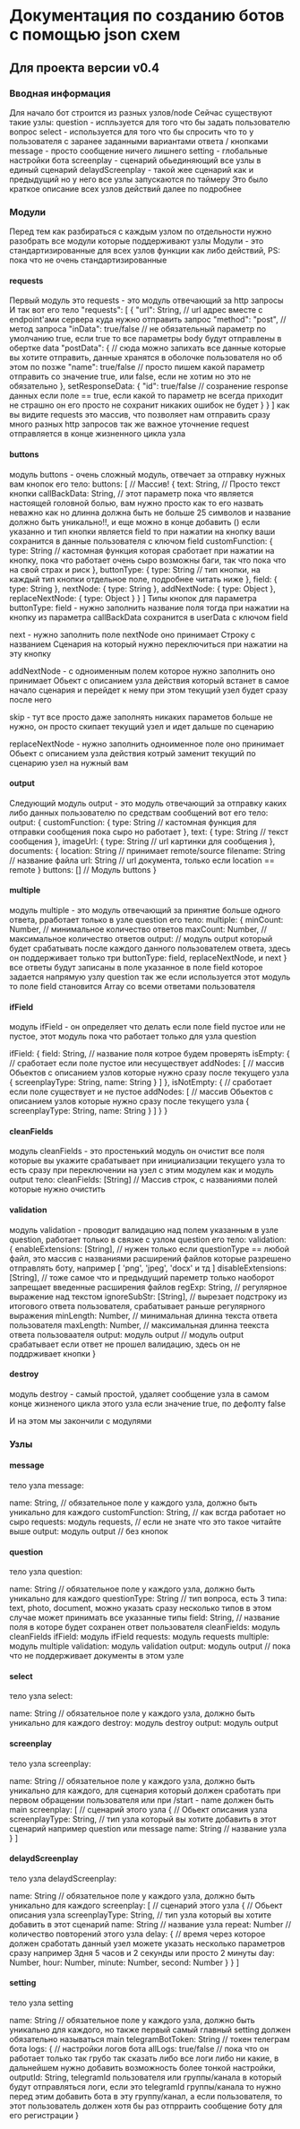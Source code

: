# Документация по созданию ботов с помощью json схем
## Для проекта версии v0.4
### Вводная информация
Для начало бот строится из разных узлов/node
Сейчас существуют такие узлы:
question - испльзуется для того что бы задать пользователю вопрос
select - используется для того что бы спросить что то у пользователя с заранее заданными вариантами ответа / кнопками
message - просто сообщение ничего лишнего
setting - глобальные настройки бота
screenplay - сценарий обьединяющий все узлы в единый сценарий
delaydScreenplay - такой жее сценарий как и предыдущий но у него все узлы запускаются по таймеру
Это было краткое описание всех узлов действий
далее по подробнее
### Модули
Перед тем как разбираться с каждым узлом по отдельности нужно разобрать все модули которые поддерживают узлы
Модули - это стандартизированные для всех узлов функции как либо действий, PS: пока что не очень стандартизированные

#### requests
Первый модуль это requests - это модуль отвечающий за http запросы
И так вот его тело
    "requests": [
      {
        "url": String, // url адрес вместе с endpoint'ами сервера куда нужно отправить запрос
        "method": "post", // метод запроса
        "inData": true/false // не обязательный параметр по умолчанию true, если true то все параметры body будут отправлены в обертке data
        "postData": { // сюда можно запихать все данные которые вы хотите отправить, данные хранятся в оболочке пользователя но об этом по позже
          "name": true/false // просто пишем какой параметр отправить со значение true, или false, если не хотим но это не обязательно
        },
        setResponseData: {
          "id": true/false // созранение response данных если поле == true, если какой то параметр не всегда приходит не страшно он его просто не сохранит никаких ошибок не будет
        }
      }
    ]
как вы видите requests это массив, что позволяет нам отправить сразу много разных http запросов
так же важное уточнение request отправляется в конце жизненного цикла узла


#### buttons
модуль buttons - очень сложный модуль, отвечает за отправку нужных вам кнопок
его тело:
buttons: [ // Массив!
  {
    text: String, // Просто текст кнопки
    callBackData: String, // этот параметр пока что является настоящей головной болью, вам нужно просто как то его назвать неважно как но длинна должна быть не больше 25 символов и название должно быть уникально!!, и еще можно в конце добавить (<StringData>) если указанно и тип кнопки является field то при нажатии на кнопку ваши <StringData> сохранится в данные пользователя с ключом field
    customFunction: {
      type: String // кастомная функция которая сработает при нажатии на кнопку, пока что работает очень сыро возможны баги, так что пока что на свой страх и риск
    },
    buttonType: {
      type: String // тип кнопки, на каждый тип кнопки отдельное поле, подробнее читать ниже
    },
    field: {
      type: String
    },
    nextNode: {
      type: String
    },
    addNextNode: {
      type: Object
    },
    replaceNextNode: {
      type: Object
    }
  }
]
Типы кнопок для параметра buttonType:
field - нужно заполнить название поля тогда при нажатии на кнопку <StringData> из параметра callBackData сохранится в userData с ключом field

next - нужно заполнить поле nextNode оно принимает Строку с названием Сценария на который нужно переключиться при нажатии на эту кнопку

addNextNode - с одноименным полем которое нужно заполнить оно принимает Обьект с описанием узла действия который встанет в самое начало сценария и перейдет к нему при этом текущий узел будет сразу после него

skip - тут все просто даже заполнять никаких параметов больше не нужно, он просто скипает текущий узел и идет дальше по сценарию

replaceNextNode - нужно заполнить одноименное поле оно принимает Обьект с описанием узла действия котрый заменит текущий по сценарию узел на нужный вам

#### output
Следующий модуль output - это модуль отвечающий за отправку каких либо данных пользователю по средствам сообщений
вот его тело:
output: {
  customFunction: {
    type: String // кастомная функция для отправки сообщения пока сыро но работает
  },
  text: {
    type: String // текст сообщения
  },
  imageUrl: {
    type: String // url картинки для сообщения
  },
  documents: {
    location: String // принимает remote/source
    filename: String // название файла
    url: String // url документа, только если location == remote
  }
  buttons: [] // Модуль buttons
}

#### multiple
модуль multiple - это модуль отвечающий за принятие больше одного ответа, рработает только в узле question
его тело:
multiple: {
  minCount: Number, // минимальное количество ответов
  maxCount: Number, // максимальное количество ответов
  output: // модуль output который будет срабатывать после каждого данного пользователем ответа, здесь он поддерживает только три buttonType: field, replaceNextNode, и next
}
все ответы будут записаны в поле указанное в поле field которое задается напрямую узлу question
так же если используется этот модуль то поле field становится Array со всеми ответами пользователя


#### ifField
модуль ifField - он определяет что делать если поле field пустое или не пустое, этот модуль пока что работает только для узла question

ifField: {
  field: String, // название поля котрое будем проверять
  isEmpty: { // сработает если поле пустое или несуществует
    addNodes: [ // массив Обьектов с описанием узлов которые нужно сразу после текущего узла
      {
        screenplayType: String,
        name: String
      }
    ]
  },
  isNotEmpty: { // сработает если поле существует и не пустое
    addNodes: [ // массив Обьектов с описанием узлов которые нужно сразу после текущего узла
      {
        screenplayType: String,
        name: String
      }
    ]
  }
}


#### cleanFields
модуль cleanFields - это простенький модуль
он очистит все поля которые вы укажите
срабатывает при инициализации текущего узла то есть сразу при переключении на узел с этим модулем как и модуль output
тело:
cleanFields: [String] // Массив строк, с названиями полей которые нужно очистить


#### validation
модуль validation - проводит валидацию над полем указанным в узле question, работает только в связке с узлом question
его тело:
validation: {
  enableExtensions: [String], // нужен только если questionType == любой файл, это массив с названиями расширений файлов которые разрешено отправлять боту, например [ 'png', 'jpeg', 'docx' и тд ]
  disableExtensions: [String], // тоже самое что и предыдущий пареметр только наоборот запрещает введенные расширения файлов
  regExp: String, // регулярное выражение над текстом
  ignoreSubStr: [String], // вырезает подстроку из итогового ответа пользователя, срабатывает раньше регулярного выражения
  minLength: Number, // минимальная длинна текста ответа пользователя
  maxLength: Number, // максимальная длинна теекста ответа пользоваателя
  output: модуль output // модуль output срабатывает если ответ не прошел валидацию, здесь он не поддрживает кнопки
}

#### destroy
модуль destroy - самый простой, удаляет сообщение узла в самом конце жизненого цикла этого узла если значение true, по дефолту false

И на этом мы закончили с модулями


### Узлы

#### message
тело узла message:

name: String, // обязательное поле у каждого узла, должно быть уникально для каждого
customFunction: String, // как всгда работает но сыро
requests: модуль requests, // если не знате что это такое читайте выше
output: модуль output // без кнопок


#### question
тело узла question:

name: String // обязательное поле у каждого узла, должно быть уникально для каждого
questionType: String // тип вопроса, есть 3 типа: text, photo, document, можно указать сразу несколько типов в этом случае может принимать все указанные типы
field: String, // название поля в которе будет сохранен ответ пользователя
cleanFields: модуль cleanFields
ifField: модуль ifField
requests: модуль requests
multiple: модуль multiple
validation: модуль validation
output: модуль output // пока что не поддерживает документы в этом узле


#### select
тело узла select:

name: String // обязательное поле у каждого узла, должно быть уникально для каждого
destroy: модуль destroy
output: модуль output


#### screenplay
тело узла screenplay:

name: String // обязательное поле у каждого узла, должно быть уникально для каждого, для сценария который должен сработать при первом обращении пользователя или при /start - name должен быть main
screenplay: [ // сценарий этого узла
  { // Обьект описания узла
    screenplayType: String, // тип узла который вы хотите добавить в этот сценарий например question или message
    name: String // название узла
  }
]


#### delaydScreenplay
тело узла delaydScreenplay:

name: String // обязательное поле у каждого узла, должно быть уникально для каждого
screenplay: [ // сценарий этого узла
  { // Обьект описания узла
    screenplayType: String, // тип узла который вы хотите добавить в этот сценарий
    name: String // название узла
    repeat: Number // количество повторений этого узла
    delay: { // время через которое должен сработать данный узел можете указать несколько параметров сразу например 3дня 5 часов и 2 секунды или просто 2 минуты
      day: Number,
      hour: Number,
      minute: Number,
      second: Number
    }
  }
]


#### setting
тело узла setting

name: String // обязательное поле у каждого узла, должно быть уникально для каждого, но также первый самый главный setting должен обязательно называться main
telegramBotToken: String // токен телеграм бота
logs: { // настройки логов бота
  allLogs: true/false // пока что он работает только так грубо так сказать либо все логи либо ни какие, в дальнейшем нужно добавить возможность более тонкой настройки,
  outputId: String, telegramId пользователя или группы/канала в который будут отправляться логи, если это telegramId группы/канала то нужно перед этим добавить бота в эту группу/канал, а если пользователя, то этот пользователь должен хотя бы раз отпрраить сообщение боту для его регистрации
}